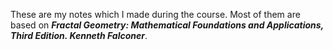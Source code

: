 These are my notes which I made during the course. Most of them are based on ***Fractal Geometry: Mathematical Foundations and Applications, Third Edition. Kenneth Falconer***.
